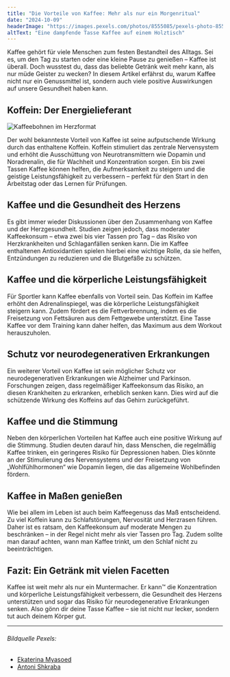 ```yaml
---
title: "Die Vorteile von Kaffee: Mehr als nur ein Morgenritual"
date: "2024-10-09"
headerImage: "https://images.pexels.com/photos/8555085/pexels-photo-8555085.jpeg?auto=compress&cs=tinysrgb&w=1260&h=750&dpr=2"
altText: "Eine dampfende Tasse Kaffee auf einem Holztisch"
---
```


Kaffee gehört für viele Menschen zum festen Bestandteil des Alltags. Sei es, um den Tag zu starten oder eine kleine Pause zu genießen – Kaffee ist überall. Doch wusstest du, dass das beliebte Getränk weit mehr kann, als nur müde Geister zu wecken? In diesem Artikel erfährst du, warum Kaffee nicht nur ein Genussmittel ist, sondern auch viele positive Auswirkungen auf unsere Gesundheit haben kann.

## Koffein: Der Energielieferant

![Kaffeebohnen im Herzformat](https://images.pexels.com/photos/7175978/pexels-photo-7175978.jpeg?auto=compress&cs=tinysrgb&w=1260&h=750&dpr=2)

Der wohl bekannteste Vorteil von Kaffee ist seine aufputschende Wirkung durch das enthaltene Koffein. Koffein stimuliert das zentrale Nervensystem und erhöht die Ausschüttung von Neurotransmittern wie Dopamin und Noradrenalin, die für Wachheit und Konzentration sorgen. Ein bis zwei Tassen Kaffee können helfen, die Aufmerksamkeit zu steigern und die geistige Leistungsfähigkeit zu verbessern – perfekt für den Start in den Arbeitstag oder das Lernen für Prüfungen.

## Kaffee und die Gesundheit des Herzens

Es gibt immer wieder Diskussionen über den Zusammenhang von Kaffee und der Herzgesundheit. Studien zeigen jedoch, dass moderater Kaffeekonsum – etwa zwei bis vier Tassen pro Tag – das Risiko von Herzkrankheiten und Schlaganfällen senken kann. Die im Kaffee enthaltenen Antioxidantien spielen hierbei eine wichtige Rolle, da sie helfen, Entzündungen zu reduzieren und die Blutgefäße zu schützen.

## Kaffee und die körperliche Leistungsfähigkeit

Für Sportler kann Kaffee ebenfalls von Vorteil sein. Das Koffein im Kaffee erhöht den Adrenalinspiegel, was die körperliche Leistungsfähigkeit steigern kann. Zudem fördert es die Fettverbrennung, indem es die Freisetzung von Fettsäuren aus dem Fettgewebe unterstützt. Eine Tasse Kaffee vor dem Training kann daher helfen, das Maximum aus dem Workout herauszuholen.

## Schutz vor neurodegenerativen Erkrankungen

Ein weiterer Vorteil von Kaffee ist sein möglicher Schutz vor neurodegenerativen Erkrankungen wie Alzheimer und Parkinson. Forschungen zeigen, dass regelmäßiger Kaffeekonsum das Risiko, an diesen Krankheiten zu erkranken, erheblich senken kann. Dies wird auf die schützende Wirkung des Koffeins auf das Gehirn zurückgeführt.

## Kaffee und die Stimmung

Neben den körperlichen Vorteilen hat Kaffee auch eine positive Wirkung auf die Stimmung. Studien deuten darauf hin, dass Menschen, die regelmäßig Kaffee trinken, ein geringeres Risiko für Depressionen haben. Dies könnte an der Stimulierung des Nervensystems und der Freisetzung von „Wohlfühlhormonen“ wie Dopamin liegen, die das allgemeine Wohlbefinden fördern.

## Kaffee in Maßen genießen

Wie bei allem im Leben ist auch beim Kaffeegenuss das Maß entscheidend. Zu viel Koffein kann zu Schlafstörungen, Nervosität und Herzrasen führen. Daher ist es ratsam, den Kaffeekonsum auf moderate Mengen zu beschränken – in der Regel nicht mehr als vier Tassen pro Tag. Zudem sollte man darauf achten, wann man Kaffee trinkt, um den Schlaf nicht zu beeinträchtigen.

## Fazit: Ein Getränk mit vielen Facetten

Kaffee ist weit mehr als nur ein Muntermacher. Er kann™ die Konzentration und körperliche Leistungsfähigkeit verbessern, die Gesundheit des Herzens unterstützen und sogar das Risiko für neurodegenerative Erkrankungen senken. Also gönn dir deine Tasse Kaffee – sie ist nicht nur lecker, sondern tut auch deinem Körper gut.

---

###### Bildquelle Pexels:

- [Ekaterina Myasoed](https://www.pexels.com/photo/cup-of-coffee-in-close-up-photography-8555085/)
- [Antoni Shkraba](https://www.pexels.com/photo/coffee-beans-on-person-s-hands-7175978)
